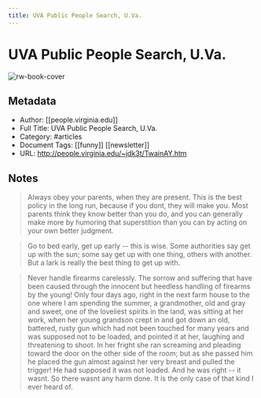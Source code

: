 ```yaml
---
title: UVA Public People Search, U.Va.
---
```

# UVA Public People Search, U.Va.

![rw-book-cover](https://readwise-assets.s3.amazonaws.com/static/images/article4.6bc1851654a0.png)

## Metadata
- Author: [[people.virginia.edu]]
- Full Title: UVA Public People Search, U.Va.
- Category: #articles
- Document Tags: [[funny]] [[newsletter]] 
- URL: http://people.virginia.edu/~jdk3t/TwainAY.htm

## Notes
> Always obey your parents, when they are present. This is the best policy in the long run, because if you dont, they will make you. Most parents think they know better than you do, and you can generally make more by humoring that superstition than you can by acting on your own better judgment.

> Go to bed early, get up early -- this is wise. Some authorities say get up with the sun; some say get up with one thing, others with another. But a lark is really the best thing to get up with.

> Never handle firearms carelessly. The sorrow and suffering that have been caused through the innocent but heedless handling of firearms by the young! Only four days ago, right in the next farm house to the one where I am spending the summer, a grandmother, old and gray and sweet, one of the loveliest spirits in the land, was sitting at her work, when her young grandson crept in and got down an old, battered, rusty gun which had not been touched for many years and was supposed not to be loaded, and pointed it at her, laughing and threatening to shoot. In her fright she ran screaming and pleading toward the door on the other side of the room; but as she passed him he placed the gun almost against her very breast and pulled the trigger! He had supposed it was not loaded. And he was right -- it wasnt. So there wasnt any harm done. It is the only case of that kind I ever heard of.

